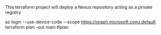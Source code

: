 This terraform project will deploy a Nexus repository acting as a private registry

az login --use-device-code --scope https://graph.microsoft.com/.default
terraform plan -out main.tfplan
